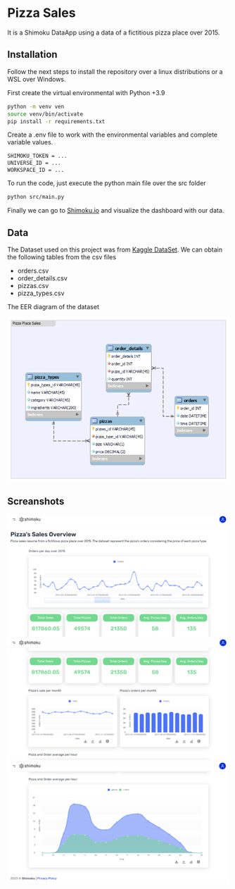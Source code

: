 # Pizza Sales
It is a Shimoku DataApp using a data of a fictitious pizza place over 2015.

## Installation

Follow the next steps to install the repository over a linux distributions or a WSL over Windows.

First create the virtual environmental with Python +3.9

```bash
python -m venv ven
source venv/bin/activate
pip install -r requirements.txt
```

Create a .env file to work with the environmental variables and complete variable values.
```
SHIMOKU_TOKEN = ...
UNIVERSE_ID = ...
WORKSPACE_ID = ...
```

To run the code, just execute the python main file over the src folder
```bash
python src/main.py
```

Finally we can go to [Shimoku.io](Shimoku.io) and visualize the dashboard with our data.


## Data
The Dataset used on this project was from [Kaggle DataSet](https://www.kaggle.com/datasets/mysarahmadbhat/pizza-place-sales). We can obtain the following tables from the csv files

- orders.csv
- order_details.csv
- pizzas.csv
- pizza_types.csv

The EER diagram of the dataset

![EER diagram](/assets/pizzaPlaceSales.png)

## Screanshots
![Screanshot 1](/assets/Screenshot_1.png)
![Screanshot 2](/assets/Screenshot_2.png)
![Screanshot 3](/assets/Screenshot_3.png)